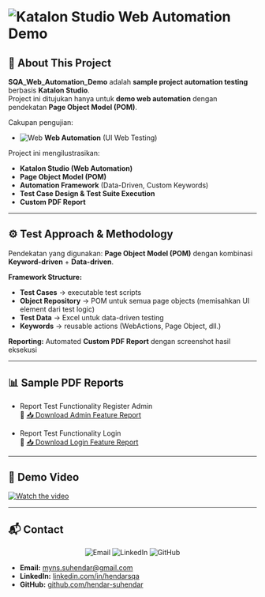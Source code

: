 # ![Katalon Studio](https://img.shields.io/badge/Katalon-Studio-4BC51D) Web Automation Demo

## 📌 About This Project
**SQA_Web_Automation_Demo** adalah **sample project automation testing** berbasis **Katalon Studio**.  
Project ini ditujukan hanya untuk **demo web automation** dengan pendekatan **Page Object Model (POM)**.  

Cakupan pengujian:  
- ![Web](https://img.shields.io/badge/Web-UI%20Testing-blue) **Web Automation** (UI Web Testing)

Project ini mengilustrasikan:  
- **Katalon Studio (Web Automation)**  
- **Page Object Model (POM)**  
- **Automation Framework** (Data-Driven, Custom Keywords)  
- **Test Case Design & Test Suite Execution**  
- **Custom PDF Report**  

---

## ⚙️ Test Approach & Methodology
Pendekatan yang digunakan: **Page Object Model (POM)** dengan kombinasi **Keyword-driven** + **Data-driven**.  

**Framework Structure:**
- **Test Cases** → executable test scripts  
- **Object Repository** → POM untuk semua page objects (memisahkan UI element dari test logic)  
- **Test Data** → Excel untuk data-driven testing  
- **Keywords** → reusable actions (WebActions, Page Object, dll.)  

**Reporting:** Automated **Custom PDF Report** dengan screenshot hasil eksekusi  

---

## 📊 Sample PDF Reports
- Report Test Functionality Register Admin  
  📄 [📥 Download Admin Feature Report](https://raw.githubusercontent.com/hendar-suhendar/SQA_Automation_Test_Project/main/Reports/CustomPDFReport/TS_Admin%20Feature_Report_20250913_040342.pdf)  

- Report Test Functionality Login  
  📄 [📥 Download Login Feature Report](https://raw.githubusercontent.com/hendar-suhendar/SQA_Automation_Test_Project/main/Reports/CustomPDFReport/TS_Login%20Feature_Report_20250913_040021.pdf)  

---

## 🎥 Demo Video
[![Watch the video](https://img.youtube.com/vi/rvEnTX8_atU/hqdefault.jpg)](https://youtu.be/rvEnTX8_atU?si=jXOkkeJxu4wpqMCB)  


---

## 📬 Contact
<div align="center">
  <img src="https://img.shields.io/badge/Email-myns.suhendar@gmail.com-blue" alt="Email">  
  <img src="https://img.shields.io/badge/LinkedIn-Profile-blue" alt="LinkedIn">  
  <img src="https://img.shields.io/badge/GitHub-hendar--suhendar-black" alt="GitHub">  
</div>  

- **Email:** myns.suhendar@gmail.com  
- **LinkedIn:** [linkedin.com/in/hendarsqa](https://www.linkedin.com/in/hendarsqa)  
- **GitHub:** [github.com/hendar-suhendar](https://github.com/hendar-suhendar)  
